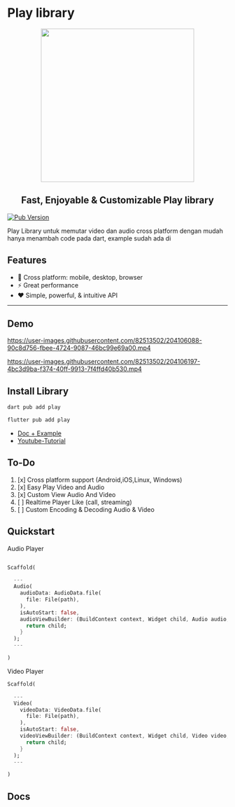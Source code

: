 # Play library
<p align="center">
  <img src="https://user-images.githubusercontent.com/82513502/173231252-9d9b1090-edf4-474d-9837-831a66277145.png" width="350px">
</p>
<h2 align="center">Fast, Enjoyable & Customizable Play library</h2>

[![Pub Version](https://img.shields.io/pub/v/play?label=pub.dev&labelColor=333940&logo=dart)](https://pub.dev/packages/play)

Play Library untuk memutar video dan audio cross platform dengan mudah hanya menambah code pada dart, example sudah ada di

## Features

- 🚀 Cross platform: mobile, desktop, browser
- ⚡ Great performance
- ❤️ Simple, powerful, & intuitive API

---

## Demo


https://user-images.githubusercontent.com/82513502/204106088-90c8d756-fbee-4724-9087-46bc99e69a00.mp4

https://user-images.githubusercontent.com/82513502/204106197-4bc3d9ba-f374-40ff-9913-7f4ffd40b530.mp4



## Install Library
```bash
dart pub add play
```

```bash
flutter pub add play
```

- [Doc + Example](https://github.com/azkadev/play)
- [Youtube-Tutorial](https://youtube.com/@azkadev)

## To-Do

1. [x] Cross platform support (Android,iOS,Linux, Windows)
2. [x] Easy Play Video and Audio
3. [x] Custom View Audio And Video
4. [ ] Realtime Player Like (call, streaming)
5. [ ] Custom Encoding & Decoding Audio & Video
 
## Quickstart

Audio Player
```dart

Scaffold(

  ---
  Audio(
    audioData: AudioData.file(
      file: File(path),
    ),
    isAutoStart: false,
    audioViewBuilder: (BuildContext context, Widget child, Audio audio, AudioState audioState) {
      return child;
    }
  );
  ---

)
```

Video Player
```dart
Scaffold(

  ---
  Video(
    videoData: VideoData.file(
      file: File(path),
    ),
    isAutoStart: false,
    videoViewBuilder: (BuildContext context, Widget child, Video video, VideoState videoState) {
      return child;
    }
  );
  ---

)
```


## Docs
